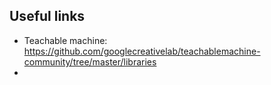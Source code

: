 ## Useful links

* Teachable machine: https://github.com/googlecreativelab/teachablemachine-community/tree/master/libraries
* 